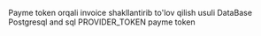 Payme token orqali invoice shakllantirib to'lov qilish usuli
DataBase Postgresql and sql
PROVIDER_TOKEN payme token

